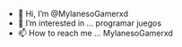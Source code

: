 - 👋 Hi, I’m @MylanesoGamerxd
- 👀 I’m interested in ... programar juegos
- 📫 How to reach me ... MylanesoGamerxd

<!---
MylanesoGamerxd/MylanesoGamerxd is a ✨ special ✨ repository because its `README.md` (this file) appears on your GitHub profile.
You can click the Preview link to take a look at your changes.
--->
